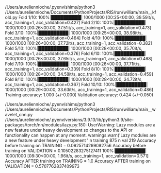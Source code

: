/Users/aureliennioche/.pyenv/shims/python3 /Users/aureliennioche/Documents/PythonProjects/RIS/run/william/main__kfold.py 
Fold 1/10: 100%|██████████| 1000/1000 [00:25<00:00, 39.59it/s, acc_training=1, acc_validation=0.427]
Fold 2/10: 100%|██████████| 1000/1000 [00:26<00:00, 37.51it/s, acc_training=1, acc_validation=0.473]
Fold 3/10: 100%|██████████| 1000/1000 [00:25<00:00, 38.98it/s, acc_training=1, acc_validation=0.464]
Fold 4/10: 100%|██████████| 1000/1000 [00:26<00:00, 37.72it/s, acc_training=1, acc_validation=0.382]
Fold 5/10: 100%|██████████| 1000/1000 [00:28<00:00, 35.70it/s, acc_training=1, acc_validation=0.376]
Fold 6/10: 100%|██████████| 1000/1000 [00:26<00:00, 37.65it/s, acc_training=1, acc_validation=0.468]
Fold 7/10: 100%|██████████| 1000/1000 [00:26<00:00, 37.71it/s, acc_training=1, acc_validation=0.339]
Fold 8/10: 100%|██████████| 1000/1000 [00:28<00:00, 34.58it/s, acc_training=1, acc_validation=0.459]
Fold 9/10: 100%|██████████| 1000/1000 [00:28<00:00, 34.72it/s, acc_training=1, acc_validation=0.367]
Fold 10/10: 100%|██████████| 1000/1000 [00:29<00:00, 33.63it/s, acc_training=1, acc_validation=0.486]
Training accuracy: 1.000 (+/-0.000)
Validation accuracy: 0.424 (+/-0.050)





/Users/aureliennioche/.pyenv/shims/python3 /Users/aureliennioche/Documents/PythonProjects/RIS/run/william/main__wavelet_cnn.py 
/Users/aureliennioche/.pyenv/versions/3.9.13/lib/python3.9/site-packages/torch/nn/modules/lazy.py:180: UserWarning: Lazy modules are a new feature under heavy development so changes to the API or functionality can happen at any moment.
  warnings.warn('Lazy modules are a new feature under heavy development '
n training 875
n val 219
Accuracy before training on TRAINING = 0.0925714299082756
Accuracy before training on VALIDATION = 0.10502283275127411
100%|██████████| 1000/1000 [08:30<00:00,  1.96it/s, acc_training=1, acc_validation=0.571]
Accuracy AFTER training on TRAINING = 1.0
Accuracy AFTER training on VALIDATION = 0.5707762837409973